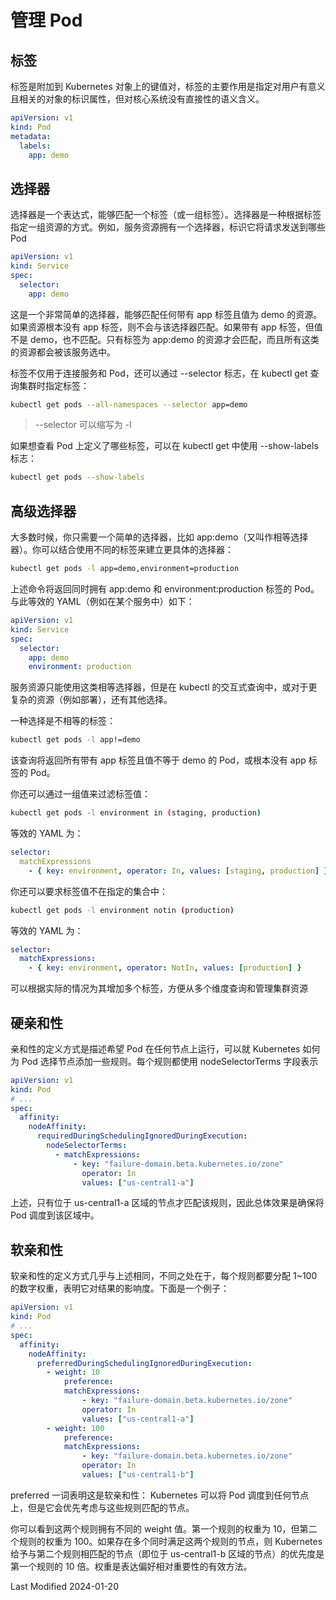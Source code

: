 # 管理 Pod

## 标签

标签是附加到 Kubernetes 对象上的键值对，标签的主要作用是指定对用户有意义且相关的对象的标识属性，但对核心系统没有直接性的语义含义。

```yaml
apiVersion: v1
kind: Pod
metadata:
  labels:
    app: demo
```

## 选择器

选择器是一个表达式，能够匹配一个标签（或一组标签）。选择器是一种根据标签指定一组资源的方式。例如，服务资源拥有一个选择器，标识它将请求发送到哪些 Pod

```yaml
apiVersion: v1
kind: Service
spec:
  selector:
    app: demo
```

这是一个非常简单的选择器，能够匹配任何带有 app 标签且值为 demo 的资源。如果资源根本没有 app 标签，则不会与该选择器匹配。如果带有 app 标签，但值不是 demo，也不匹配。只有标签为 app:demo 的资源才会匹配，而且所有这类的资源都会被该服务选中。

标签不仅用于连接服务和 Pod，还可以通过 --selector 标志，在 kubectl get 查询集群时指定标签：

```bash
kubectl get pods --all-namespaces --selector app=demo
```

> --selector 可以缩写为 -l

如果想查看 Pod 上定义了哪些标签，可以在 kubectl get 中使用 --show-labels 标志：

```bash
kubectl get pods --show-labels
```

## 高级选择器

大多数时候，你只需要一个简单的选择器，比如 app:demo（又叫作相等选择器）。你可以结合使用不同的标签来建立更具体的选择器：

```bash
kubectl get pods -l app=demo,environment=production
```

上述命令将返回同时拥有 app:demo 和 environment:production 标签的 Pod。与此等效的 YAML（例如在某个服务中）如下：

```yaml
apiVersion: v1
kind: Service
spec:
  selector:
    app: demo
    environment: production
```

服务资源只能使用这类相等选择器，但是在 kubectl 的交互式查询中，或对于更复杂的资源（例如部署），还有其他选择。

一种选择是不相等的标签：

```bash
kubectl get pods -l app!=demo
```

该查询将返回所有带有 app 标签且值不等于 demo 的 Pod，或根本没有 app 标签的 Pod。

你还可以通过一组值来过滤标签值：

```bash
kubectl get pods -l environment in (staging, production)
```

等效的 YAML 为：

```yaml
selector:
  matchExpressions
    - { key: environment, operator: In, values: [staging, production] }
```

你还可以要求标签值不在指定的集合中：

```bash
kubectl get pods -l environment notin (production)
```

等效的 YAML 为：

```yaml
selector:
  matchExpressions:
    - { key: environment, operator: NotIn, values: [production] }
```

可以根据实际的情况为其增加多个标签，方便从多个维度查询和管理集群资源

## 硬亲和性

亲和性的定义方式是描述希望 Pod 在任何节点上运行，可以就 Kubernetes 如何为 Pod 选择节点添加一些规则。每个规则都使用 nodeSelectorTerms 字段表示

```yaml
apiVersion: v1
kind: Pod
# ...
spec:
  affinity:
    nodeAffinity:
      requiredDuringSchedulingIgnoredDuringExecution:
        nodeSelectorTerms:
          - matchExpressions:
              - key: "failure-domain.beta.kubernetes.io/zone"
                operator: In
                values: ["us-central1-a"]
```

上述，只有位于 us-central1-a 区域的节点才匹配该规则，因此总体效果是确保将 Pod 调度到该区域中。

## 软亲和性

软亲和性的定义方式几乎与上述相同，不同之处在于，每个规则都要分配 1~100 的数字权重，表明它对结果的影响度。下面是一个例子：

```yaml
apiVersion: v1
kind: Pod
# ...
spec:
  affinity:
    nodeAffinity:
      preferredDuringSchedulingIgnoredDuringExecution:
        - weight: 10
            preference:
            matchExpressions:
                - key: "failure-domain.beta.kubernetes.io/zone"
                operator: In
                values: ["us-central1-a"]
        - weight: 100
            preference:
            matchExpressions:
                - key: "failure-domain.beta.kubernetes.io/zone"
                operator: In
                values: ["us-central1-b"]
```

preferred 一词表明这是软亲和性： Kubernetes 可以将 Pod 调度到任何节点上，但是它会优先考虑与这些规则匹配的节点。

你可以看到这两个规则拥有不同的 weight 值。第一个规则的权重为 10，但第二个规则的权重为 100。如果存在多个同时满足这两个规则的节点，则 Kubernetes 给予与第二个规则相匹配的节点（即位于 us-central1-b 区域的节点）的优先度是第一个规则的 10 倍。权重是表达偏好相对重要性的有效方法。

Last Modified 2024-01-20

